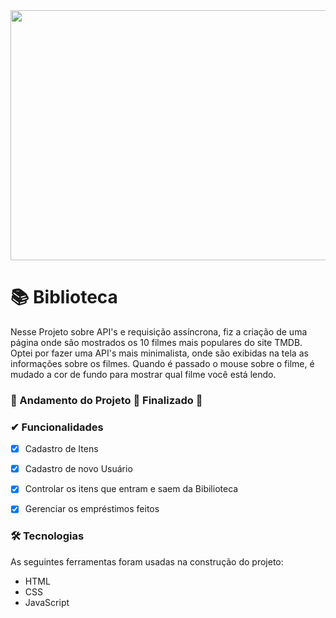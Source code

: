 <img src="https://thumbs.dreamstime.com/z/biblioteca-moderna-14498086.jpg" width="1000px" height="400px">
   
# 📚 Biblioteca
 Nesse Projeto sobre API's e requisição assíncrona, fiz a criação de uma página onde são mostrados os 10 filmes mais populares do site TMDB. Optei por fazer uma API's mais minimalista, onde são exibidas na tela as informações sobre os filmes. Quando é passado o mouse sobre o filme, é mudado a cor de fundo para mostrar qual filme você está lendo.

### 🚧  Andamento do Projeto 🚀 Finalizado  🚧

### ✔ Funcionalidades

  - [x] Cadastro de Itens
  - [x] Cadastro de novo Usuário
  - [x] Controlar os itens que entram e saem da Bibilioteca
  - [x] Gerenciar os empréstimos feitos
 

### 🛠 Tecnologias

As seguintes ferramentas foram usadas na construção do projeto:

- HTML
- CSS
- JavaScript
